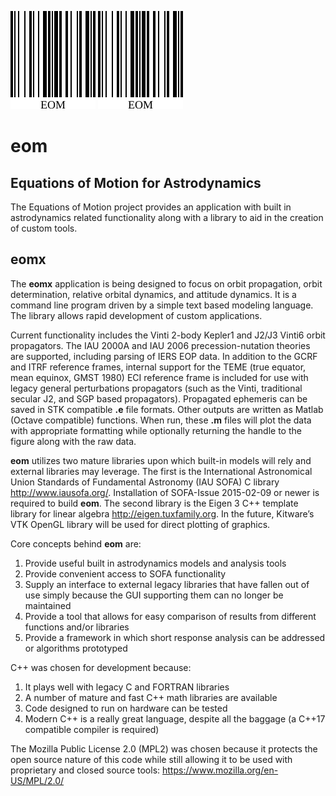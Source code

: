 ![Alt text](./eom_logo.svg)
<img src="./eom_logo.svg">

eom
===

Equations of Motion for Astrodynamics
-------------------------------------

The Equations of Motion project provides an application with built in
astrodynamics related functionality along with a library to aid in the
creation of custom tools.

eomx
----

The **eomx** application is being designed to focus on orbit
propagation, orbit determination, relative orbital dynamics, and
attitude dynamics.  It is a command line program driven by a simple text
based modeling language.  The library allows rapid development of custom
applications.

Current functionality includes the Vinti 2-body Kepler1 and J2/J3 Vinti6
orbit propagators.  The IAU 2000A and IAU 2006 precession-nutation
theories are supported, including parsing of IERS EOP data.  In addition
to the GCRF and ITRF reference frames, internal support for the TEME
(true equator, mean equinox, GMST 1980) ECI reference frame is included
for use with legacy general perturbations propagators (such as the
Vinti, traditional secular J2, and SGP based propagators).  Propagated
ephemeris can be saved in STK compatible **.e** file formats.  Other
outputs are written as Matlab (Octave compatible) functions.  When run,
these **.m** files will plot the data with appropriate formatting while
optionally returning the handle to the figure along with the raw data.

**eom** utilizes two mature libraries upon which built-in models will
rely and external libraries may leverage.  The first is the
International Astronomical Union Standards of Fundamental Astronomy (IAU
SOFA) C library <http://www.iausofa.org/>.  Installation of SOFA-Issue
2015-02-09 or newer is required to build **eom**.  The second library is
the Eigen 3 C++ template library for linear algebra
<http://eigen.tuxfamily.org>.  In the future, Kitware’s VTK OpenGL
library will be used for direct plotting of graphics.

Core concepts behind **eom** are:

1. Provide useful built in astrodynamics models and analysis tools
2. Provide convenient access to SOFA functionality
3. Supply an interface to external legacy libraries that have fallen out
   of use simply because the GUI supporting them can no longer be
   maintained
4. Provide a tool that allows for easy comparison of results from
   different functions and/or libraries
5. Provide a framework in which short response analysis can be addressed
   or algorithms prototyped

C++ was chosen for development because:

1. It plays well with legacy C and FORTRAN libraries
2. A number of mature and fast C++ math libraries are available
3. Code designed to run on hardware can be tested
4. Modern C++ is a really great language, despite all the baggage (a
   C++17 compatible compiler is required)

The Mozilla Public License 2.0 (MPL2) was chosen because it protects the
open source nature of this code while still allowing it to be used with
proprietary and closed source tools:
<https://www.mozilla.org/en-US/MPL/2.0/>

